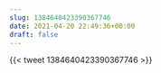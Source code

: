 ```yaml
---
slug: 1384640423390367746
date: 2021-04-20 22:49:36+00:00
draft: false
---
```


{{< tweet 1384640423390367746 >}}
